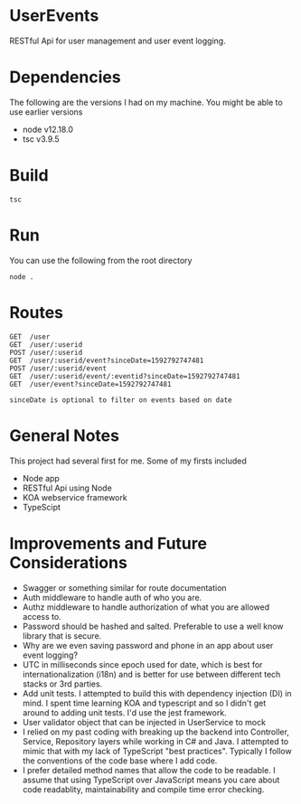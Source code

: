 # UserEvents
RESTful Api for user management and user event logging.

# Dependencies
The following are the versions I had on my machine.  You might be able to use earlier versions
* node v12.18.0
* tsc v3.9.5

# Build
```
tsc 
```

# Run
You can use the following from the root directory
```
node .
```

# Routes
```
GET  /user
GET  /user/:userid
POST /user/:userid
GET  /user/:userid/event?sinceDate=1592792747481
POST /user/:userid/event
GET  /user/:userid/event/:eventid?sinceDate=1592792747481
GET  /user/event?sinceDate=1592792747481

sinceDate is optional to filter on events based on date
```


# General Notes
This project had several first for me.  Some of my firsts included
* Node app
* RESTful Api using Node
* KOA webservice framework
* TypeScipt

# Improvements and Future Considerations
* Swagger or something similar for route documentation
* Auth middleware to handle auth of who you are.
* Authz middleware to handle authorization of what you are allowed access to.
* Password should be hashed and salted. Preferable to use a well know library that is secure.
* Why are we even saving password and phone in an app about user event logging? 
* UTC in milliseconds since epoch used for date, which is best for internationalization (i18n) and is better for use between different tech stacks or 3rd parties.
* Add unit tests.  I attempted to build this with dependency injection (DI) in mind.  I spent time learning KOA and typescript and so I didn't get around to adding unit tests.  I'd use the jest framework.
* User validator object that can be injected in UserService to mock
* I relied on my past coding with breaking up the backend into Controller, Service, Repository layers while working in C# and Java. I attempted to mimic that with my lack of TypeScript "best practices".  Typically I follow the conventions of the code base where I add code.
* I prefer detailed method names that allow the code to be readable. I assume that using TypeScript over JavaScript means you care about code readablity, maintainability and compile time error checking.
